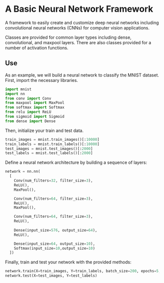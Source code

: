 # A Basic Neural Network Framework

A framework to easily create and customize deep neural networks including 
convolutional neural networks (CNNs) for computer vision applications.

Classes are provided for common layer types including dense, convolutional,
and maxpool layers. There are also classes provided for a number of activation
functions.

## Use

As an example, we will build a neural network to classify the MNIST dataset.
First, import the necessary libraries.

```python
import mnist
import nn
from conv import Conv
from maxpool import MaxPool
from softmax import Softmax
from relu import ReLU
from sigmoid import Sigmoid
from dense import Dense
```
Then, initialize your train and test data.

```python
train_images = mnist.train_images()[:10000]
train_labels = mnist.train_labels()[:10000]
test_images = mnist.test_images()[:2000]
test_labels = mnist.test_labels()[:2000]
```

Define a neural network architecture by building a sequence of layers:

```python
network = nn.nn(
  [
    Conv(num_filters=32, filter_size=3),
    ReLU(),
    MaxPool(),

    Conv(num_filters=64, filter_size=3),
    ReLU(),
    MaxPool(),

    Conv(num_filters=64, filter_size=3),
    ReLU(),
    
    Dense(input_size=576, output_size=64),
    ReLU(),

    Dense(input_size=64, output_size=10),
    Softmax(input_size=10,output_size=10)
  ])
```
Finally, train and test your network with the provided methods:

```python
network.train(X=train_images, Y=train_labels, batch_size=200, epochs=5, initial_lr=0.001, decay_rate=0.8)
network.test(X=test_images, Y=test_labels)
```
